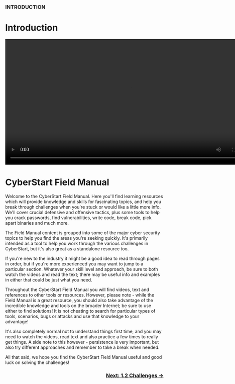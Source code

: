 ### INTRODUCTION
# Introduction 

<div align="center">
  <video src="https://github.com/alphyos/Cyberstart-2023/assets/116646389/d6accf28-b382-4f9d-a72f-c253b8042ce7" width="800" />
</div>


# CyberStart Field Manual

Welcome to the CyberStart Field Manual. Here you'll find learning resources which will provide knowledge and skills for fascinating topics, and help you break through challenges when you're stuck or would like a little more info. We'll cover crucial defensive and offensive tactics, plus some tools to help you crack passwords, find vulnerabilities, write code, break code, pick apart binaries and much more.

The Field Manual content is grouped into some of the major cyber security topics to help you find the areas you're seeking quickly. It's primarily intended as a tool to help you work through the various challenges in CyberStart, but it's also great as a standalone resource too.

If you're new to the industry it might be a good idea to read through pages in order, but if you're more experienced you may want to jump to a particular section. Whatever your skill level and approach, be sure to both watch the videos and read the text; there may be useful info and examples in either that could be just what you need.

Throughout the CyberStart Field Manual you will find videos, text and references to other tools or resources. However, please note - while the Field Manual is a great resource, you should also take advantage of the incredible knowledge and tools on the broader Internet; be sure to use either to find solutions! It is not cheating to search for particular types of tools, scenarios, bugs or attacks and use that knowledge to your advantage!

It's also completely normal not to understand things first time, and you may need to watch the videos, read text and also practice a few times to really get things. A side note to this however - persistence is very important, but also try different approaches and remember to take a break when needed.

All that said, we hope you find the CyberStart Field Manual useful and good luck on solving the challenges!

### <div dir="rtl">[→ Next: 1.2 Challenges](Challenges1.2.md)

